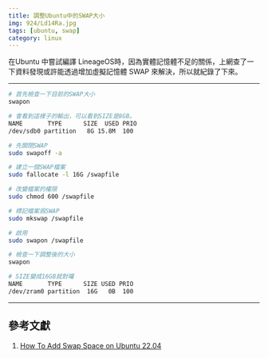 ```yaml
---
title: 調整Ubuntu中的SWAP大小
img: 924/Ld14Ra.jpg
tags: [ubuntu, swap]
category: linux
---
```


在<article-inner-link slug="ubuntu_lineageos_sargo" >Ubuntu 中嘗試編譯 LineageOS</article-inner-link>時，因為實體記憶體不足的關係，上網查了一下資料發現或許能透過增加虛擬記憶體 SWAP 來解決，所以就紀錄了下來。

<!--more-->

---

```bash
# 首先檢查一下目前的SWAP大小
swapon
```

```bash
# 會看到這樣子的輸出，可以看到SIZE是8GB。
NAME       TYPE      SIZE  USED PRIO
/dev/sdb0 partition   8G 15.8M  100
```

```bash
# 先關閉SWAP
sudo swapoff -a
```

```bash
# 建立一個SWAP檔案
sudo fallocate -l 16G /swapfile
```

```bash
# 改變檔案的權限
sudo chmod 600 /swapfile
```

```bash
# 標記檔案爲SWAP
sudo mkswap /swapfile
```

```bash
# 啟用
sudo swapon /swapfile
```

```bash
# 檢查一下調整後的大小
swapon
```

```bash
# SIZE變成16GB就對囉
NAME       TYPE      SIZE USED PRIO
/dev/zram0 partition  16G   0B  100
```

---

## 參考文獻

1. [How To Add Swap Space on Ubuntu 22.04](https://www.digitalocean.com/community/tutorials/how-to-add-swap-space-on-ubuntu-22-04)
